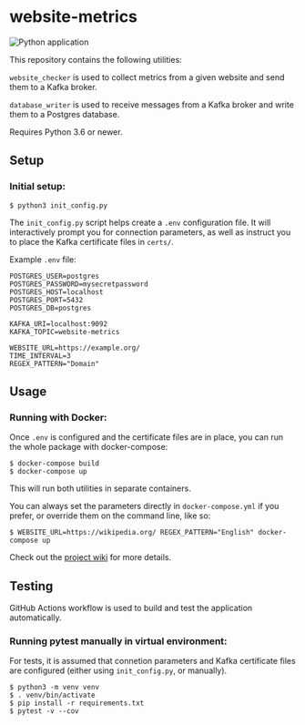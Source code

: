 # website-metrics

![Python application](https://github.com/nikolabogetic/website-metrics/workflows/Python%20application/badge.svg)

This repository contains the following utilities:

`website_checker` is used to collect metrics from a given website and send them to a Kafka broker. 

`database_writer` is used to receive messages from a Kafka broker and write them to a Postgres database.

Requires Python 3.6 or newer.

## Setup

### Initial setup:
```
$ python3 init_config.py
```
The `init_config.py` script helps create a `.env` configuration file. It will interactively prompt you for connection parameters, as well as instruct you to place the Kafka certificate files in `certs/`.

Example `.env` file:
```
POSTGRES_USER=postgres
POSTGRES_PASSWORD=mysecretpassword
POSTGRES_HOST=localhost
POSTGRES_PORT=5432
POSTGRES_DB=postgres

KAFKA_URI=localhost:9092
KAFKA_TOPIC=website-metrics

WEBSITE_URL=https://example.org/
TIME_INTERVAL=3
REGEX_PATTERN="Domain"
```

## Usage

### Running with Docker:
Once `.env` is configured and the certificate files are in place, you can run the whole package with docker-compose:
```
$ docker-compose build
$ docker-compose up
```
This will run both utilities in separate containers.

You can always set the parameters directly in `docker-compose.yml` if you prefer, or override them on the command line, like so:
```
$ WEBSITE_URL=https://wikipedia.org/ REGEX_PATTERN="English" docker-compose up
```

Check out the [project wiki](https://github.com/nikolabogetic/website-metrics/wiki) for more details.


## Testing

GitHub Actions workflow is used to build and test the application automatically.

### Running pytest manually in virtual environment:
For tests, it is assumed that connetion parameters and Kafka certificate files are configured (either using `init_config.py`, or manually).

```
$ python3 -m venv venv
$ . venv/bin/activate
$ pip install -r requirements.txt
$ pytest -v --cov
```

